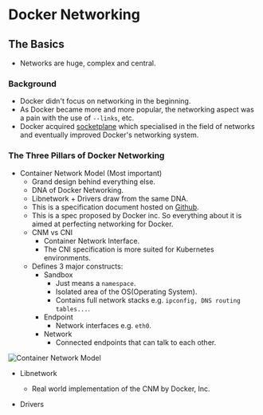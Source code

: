 # Docker Networking

## The Basics
- Networks are huge, complex and central.

### Background
- Docker didn't focus on networking in the beginning. 
- As Docker became more and more popular, the networking aspect was a pain with the use of `--links`, etc.
- Docker acquired [socketplane](https://socketplane.io/) which specialised in the field of networks and eventually
improved Docker's networking system.


### The Three Pillars of Docker Networking

- Container Network Model (Most important)
    - Grand design behind everything else.
    - DNA of Docker Networking.
    - Libnetwork + Drivers draw from the same DNA.
    - This is a specification document hosted on [Github](https://github.com/moby/libnetwork/blob/master/docs/design.md).
    - This is a spec proposed by Docker inc. So everything about it is aimed at perfecting networking for Docker.
    - CNM vs CNI
        - Container Network Interface.
        - The CNI specification is more suited for Kubernetes environments.
    - Defines 3 major constructs:
        - Sandbox
            - Just means a `namespace`.
            - Isolated area of the OS(Operating System).
            - Contains full network stacks e.g. `ipconfig, DNS routing tables...`.
        - Endpoint
            - Network interfaces e.g. `eth0`.
        - Network
            - Connected endpoints that can talk to each other.
            
![Container Network Model](https://user-images.githubusercontent.com/29547780/100031562-d93bb500-2ded-11eb-9925-e70b6a3e79fb.png)

- Libnetwork
    - Real world implementation of the CNM by Docker, Inc.
    
- Drivers
